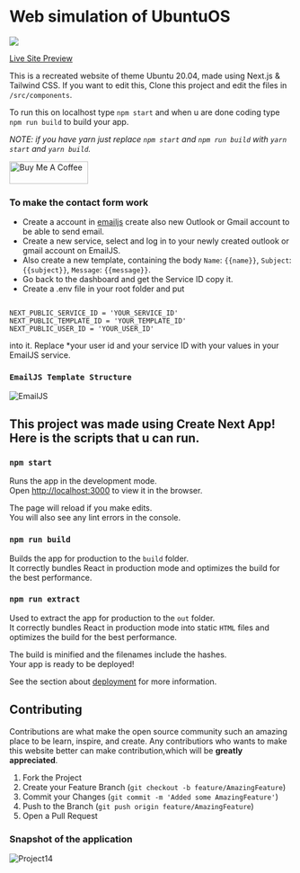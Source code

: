 # Web simulation of UbuntuOS

![](https://media.licdn.com/dms/image/C562DAQFjprpK3CS5CQ/profile-treasury-image-shrink_800_800/0/1675446558156?e=1678903200&v=beta&t=XXJ0wh6tvL1tKTer7gniBmRevAQaKU5g9YRBb4ArZLE)

<a href="https://ubuntuos.pages.dev/" target="_blank" style="background: #fff !important; height: 40px !important;width: 140px !important;">Live Site Preview</a>

This is a recreated website of theme Ubuntu 20.04, made using Next.js & Tailwind CSS.
If you want to edit this, Clone this project and edit the files in `/src/components`.

To run this on localhost
type `npm start` and when u are done coding type `npm run build` to build your app.

_NOTE: if you have yarn just replace `npm start` and `npm run build` with `yarn start` and `yarn build`._

<a href="https://www.buymeacoffee.com/lalshubham" target="_blank"><img src="https://cdn.buymeacoffee.com/buttons/v2/default-yellow.png" alt="Buy Me A Coffee" style="height: 40px !important;width: 140px !important;" ></a>

### To make the contact form work

- Create a account in [emailjs](https://www.emailjs.com/) create also new Outlook or Gmail account to be able
  to send email.
- Create a new service, select and log in to your newly created outlook or gmail account on EmailJS.
- Also create a new template, containing the body `Name`: `{{name}}`, `Subject`: `{{subject}}`, `Message`: `{{message}}`.
- Go back to the dashboard and get the Service ID copy it.
- Create a .env file in your root folder and put

```

NEXT_PUBLIC_SERVICE_ID = 'YOUR_SERVICE_ID'
NEXT_PUBLIC_TEMPLATE_ID = 'YOUR_TEMPLATE_ID'
NEXT_PUBLIC_USER_ID = 'YOUR_USER_ID'

```

into it. Replace \*your user id and your service ID with your values in your EmailJS service.
### `EmailJS Template Structure`
![EmailJS](https://user-images.githubusercontent.com/111045472/213639218-5226d9de-8b11-4a66-a4b6-d1b03a8ffac2.png)

## This project was made using Create Next App! Here is the scripts that u can run.

### `npm start`

Runs the app in the development mode.\
Open [http://localhost:3000](http://localhost:3000) to view it in the browser.

The page will reload if you make edits.\
You will also see any lint errors in the console.

### `npm run build`

Builds the app for production to the `build` folder.\
It correctly bundles React in production mode and optimizes the build for the best performance.


### `npm run extract`

Used to extract the app for production to the `out` folder.\
It correctly bundles React in production mode into static `HTML` files and optimizes the build for the best performance.

The build is minified and the filenames include the hashes.\
Your app is ready to be deployed!

See the section about [deployment](https://facebook.github.io/create-react-app/docs/deployment) for more information.

## Contributing

Contributions are what make the open source community such an amazing place to be learn, inspire, and create. Any contributiors who wants to make this website better can make contribution,which will be **greatly appreciated**.

1. Fork the Project
2. Create your Feature Branch (`git checkout -b feature/AmazingFeature`)
3. Commit your Changes (`git commit -m 'Added some AmazingFeature'`)
4. Push to the Branch (`git push origin feature/AmazingFeature`)
5. Open a Pull Request

### Snapshot of the application
![Project14](https://user-images.githubusercontent.com/111045472/225552272-00b25576-9d3b-4fd0-8d11-a8208c159c3c.png)

